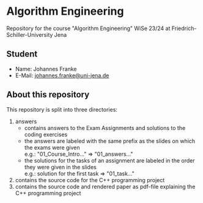 # Algorithm Engineering
Repository for the course "Algorithm Engineering" WiSe 23/24 at Friedrich-Schiller-University Jena

## Student
- Name: Johannes Franke
- E-Mail: johannes.franke@uni-jena.de

## About this repository
This repository is split into three directories:
1. answers
    - contains answers to the Exam Assignments and solutions to the coding exercises
    - the answers are labeled with the same prefix as the slides on which the exams were given<br> 
    e.g.: "01_Course_Intro..." => "01_answers..."
    - the solutions for the tasks of an assignment are labeled in the order they were given in the slides<br>
    e.g.: solution for the first task => "01_task..."
2. contains the source code for the C++ programming project
3. contains the source code and rendered paper as pdf-file explaining the C++ programming project